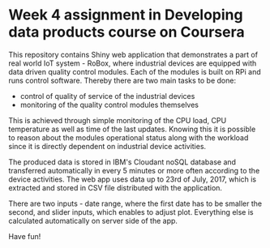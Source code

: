 # Week  4 assignment in Developing data products course on Coursera

This repository contains Shiny web application that demonstrates a part of real world IoT system - RoBox, where industrial devices are equipped with data driven quality control modules. Each of the modules is built on RPi and runs control software. Thereby there are two main tasks to be done:
* control of quality of service of the industrial devices
* monitoring of the quality control modules themselves

This is achieved through simple monitoring of the CPU load, CPU temperature as well as time of the last updates. Knowing this it is possible to reason about the modules operational status along with the workload since it is directly dependent on industrial device activities. 

The produced data is stored in IBM's Cloudant noSQL database and transferred automatically in every 5 minutes or more often according to the device activities. The web app uses data up to 23rd of July, 2017, which is extracted and stored in CSV file distributed with the application. 

There are two inputs - date range, where the first date has to be smaller the second, and slider inputs, which enables to adjust plot. Everything else is calculated automatically on server side of the app. 

Have fun!
